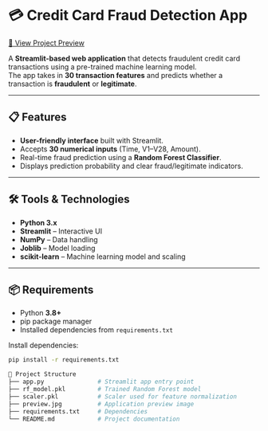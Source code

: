 # 💳 Credit Card Fraud Detection App

[🔗 View Project Preview](preview.jpg)

A **Streamlit-based web application** that detects fraudulent credit card transactions using a pre-trained machine learning model.  
The app takes in **30 transaction features** and predicts whether a transaction is **fraudulent** or **legitimate**.

---

## 📋 Features
- **User-friendly interface** built with Streamlit.
- Accepts **30 numerical inputs** (Time, V1–V28, Amount).
- Real-time fraud prediction using a **Random Forest Classifier**.
- Displays prediction probability and clear fraud/legitimate indicators.

---

## 🛠 Tools & Technologies
- **Python 3.x**
- **Streamlit** – Interactive UI
- **NumPy** – Data handling
- **Joblib** – Model loading
- **scikit-learn** – Machine learning model and scaling

---

## 📦 Requirements
- Python **3.8+**
- pip package manager
- Installed dependencies from `requirements.txt`


Install dependencies:
```bash
pip install -r requirements.txt

📂 Project Structure
├── app.py               # Streamlit app entry point
├── rf_model.pkl         # Trained Random Forest model
├── scaler.pkl           # Scaler used for feature normalization
├── preview.jpg          # Application preview image
├── requirements.txt     # Dependencies
└── README.md            # Project documentation
